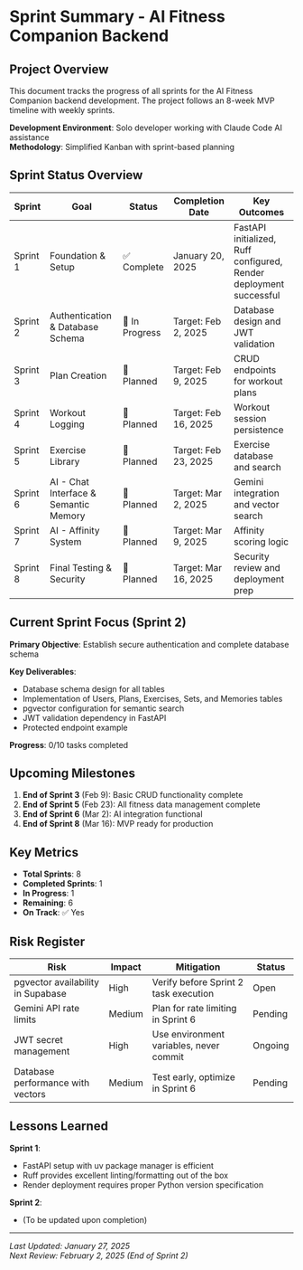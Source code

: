 # **Sprint Summary - AI Fitness Companion Backend**

## **Project Overview**

This document tracks the progress of all sprints for the AI Fitness Companion backend development. The project follows an 8-week MVP timeline with weekly sprints.

**Development Environment**: Solo developer working with Claude Code AI assistance  
**Methodology**: Simplified Kanban with sprint-based planning

## **Sprint Status Overview**

| Sprint | Goal | Status | Completion Date | Key Outcomes |
|--------|------|--------|-----------------|--------------|
| Sprint 1 | Foundation & Setup | ✅ Complete | January 20, 2025 | FastAPI initialized, Ruff configured, Render deployment successful |
| Sprint 2 | Authentication & Database Schema | 🏃 In Progress | Target: Feb 2, 2025 | Database design and JWT validation |
| Sprint 3 | Plan Creation | 📅 Planned | Target: Feb 9, 2025 | CRUD endpoints for workout plans |
| Sprint 4 | Workout Logging | 📅 Planned | Target: Feb 16, 2025 | Workout session persistence |
| Sprint 5 | Exercise Library | 📅 Planned | Target: Feb 23, 2025 | Exercise database and search |
| Sprint 6 | AI - Chat Interface & Semantic Memory | 📅 Planned | Target: Mar 2, 2025 | Gemini integration and vector search |
| Sprint 7 | AI - Affinity System | 📅 Planned | Target: Mar 9, 2025 | Affinity scoring logic |
| Sprint 8 | Final Testing & Security | 📅 Planned | Target: Mar 16, 2025 | Security review and deployment prep |

## **Current Sprint Focus (Sprint 2)**

**Primary Objective**: Establish secure authentication and complete database schema

**Key Deliverables**:
- Database schema design for all tables
- Implementation of Users, Plans, Exercises, Sets, and Memories tables
- pgvector configuration for semantic search
- JWT validation dependency in FastAPI
- Protected endpoint example

**Progress**: 0/10 tasks completed

## **Upcoming Milestones**

1. **End of Sprint 3** (Feb 9): Basic CRUD functionality complete
2. **End of Sprint 5** (Feb 23): All fitness data management complete
3. **End of Sprint 6** (Mar 2): AI integration functional
4. **End of Sprint 8** (Mar 16): MVP ready for production

## **Key Metrics**

- **Total Sprints**: 8
- **Completed Sprints**: 1
- **In Progress**: 1
- **Remaining**: 6
- **On Track**: ✅ Yes

## **Risk Register**

| Risk | Impact | Mitigation | Status |
|------|--------|------------|--------|
| pgvector availability in Supabase | High | Verify before Sprint 2 task execution | Open |
| Gemini API rate limits | Medium | Plan for rate limiting in Sprint 6 | Pending |
| JWT secret management | High | Use environment variables, never commit | Ongoing |
| Database performance with vectors | Medium | Test early, optimize in Sprint 6 | Pending |

## **Lessons Learned**

**Sprint 1**:
- FastAPI setup with uv package manager is efficient
- Ruff provides excellent linting/formatting out of the box
- Render deployment requires proper Python version specification

**Sprint 2**:
- (To be updated upon completion)

---

*Last Updated: January 27, 2025*  
*Next Review: February 2, 2025 (End of Sprint 2)*